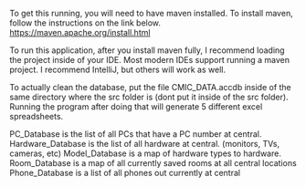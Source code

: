 To get this running, you will need to have maven installed. To install maven, follow the instructions on the link below.
https://maven.apache.org/install.html

To run this application, after you install maven fully, I recommend loading the project inside of your IDE. Most modern IDEs support running a maven project. I recommend IntelliJ, but others will work as well.

To actually clean the database, put the file CMIC_DATA.accdb inside of the same directory where the src folder is (dont put it inside of the src folder). Running the program after doing that will generate 5 different excel spreadsheets.

PC_Database is the list of all PCs that have a PC number at central.
Hardware_Database is the list of all hardware at central. (monitors, TVs, cameras, etc)
Model_Database is a map of hardware types to hardware.
Room_Database is a map of all currently saved rooms at all central locations
Phone_Database is a list of all phones out currently at central